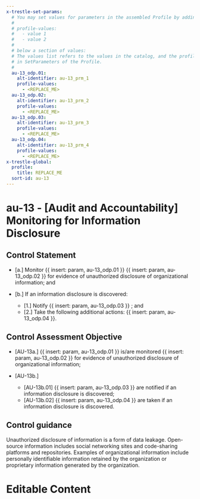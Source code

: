 ```yaml
---
x-trestle-set-params:
  # You may set values for parameters in the assembled Profile by adding
  #
  # profile-values:
  #   - value 1
  #   - value 2
  #
  # below a section of values:
  # The values list refers to the values in the catalog, and the profile-values represent values
  # in SetParameters of the Profile.
  #
  au-13_odp.01:
    alt-identifier: au-13_prm_1
    profile-values:
      - <REPLACE_ME>
  au-13_odp.02:
    alt-identifier: au-13_prm_2
    profile-values:
      - <REPLACE_ME>
  au-13_odp.03:
    alt-identifier: au-13_prm_3
    profile-values:
      - <REPLACE_ME>
  au-13_odp.04:
    alt-identifier: au-13_prm_4
    profile-values:
      - <REPLACE_ME>
x-trestle-global:
  profile:
    title: REPLACE_ME
  sort-id: au-13
---
```


# au-13 - \[Audit and Accountability\] Monitoring for Information Disclosure

## Control Statement

- \[a.\] Monitor {{ insert: param, au-13_odp.01 }} {{ insert: param, au-13_odp.02 }} for evidence of unauthorized disclosure of organizational information; and

- \[b.\] If an information disclosure is discovered:

  - \[1.\] Notify {{ insert: param, au-13_odp.03 }} ; and
  - \[2.\] Take the following additional actions: {{ insert: param, au-13_odp.04 }}.

## Control Assessment Objective

- \[AU-13a.\] {{ insert: param, au-13_odp.01 }} is/are monitored {{ insert: param, au-13_odp.02 }} for evidence of unauthorized disclosure of organizational information;

- \[AU-13b.\]

  - \[AU-13b.01\] {{ insert: param, au-13_odp.03 }} are notified if an information disclosure is discovered;
  - \[AU-13b.02\] {{ insert: param, au-13_odp.04 }} are taken if an information disclosure is discovered.

## Control guidance

Unauthorized disclosure of information is a form of data leakage. Open-source information includes social networking sites and code-sharing platforms and repositories. Examples of organizational information include personally identifiable information retained by the organization or proprietary information generated by the organization.

# Editable Content

<!-- Make additions and edits below -->
<!-- The above represents the contents of the control as received by the profile, prior to additions. -->
<!-- If the profile makes additions to the control, they will appear below. -->
<!-- The above markdown may not be edited but you may edit the content below, and/or introduce new additions to be made by the profile. -->
<!-- If there is a yaml header at the top, parameter values may be edited. Use --set-parameters to incorporate the changes during assembly. -->
<!-- The content here will then replace what is in the profile for this control, after running profile-assemble. -->
<!-- The current profile has no added parts for this control, but you may add new ones here. -->
<!-- Each addition must have a heading either of the form ## Control my_addition_name -->
<!-- or ## Part a. (where the a. refers to one of the control statement labels.) -->
<!-- "## Control" parts are new parts added after the statement part. -->
<!-- "## Part" parts are new parts added into the top-level statement part with that label. -->
<!-- Subparts may be added with nested hash levels of the form ### My Subpart Name -->
<!-- underneath the parent ## Control or ## Part being added -->
<!-- See https://ibm.github.io/compliance-trestle/tutorials/ssp_profile_catalog_authoring/ssp_profile_catalog_authoring for guidance. -->

